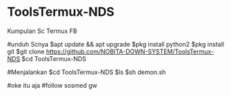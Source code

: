 # ToolsTermux-NDS
Kumpulan Sc Termux FB

#unduh Scnya
$apt update && apt upgrade
$pkg install python2
$pkg install git
$git clone https://github.com/NOBITA-DOWN-SYSTEM/ToolsTermux-NDS
$cd ToolsTermux-NDS


#Menjalankan
$cd ToolsTermux-NDS
$ls
$sh demon.sh

#oke itu aja
#follow sosmed gw
